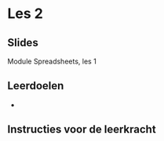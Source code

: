 # Les 2

## Slides

Module Spreadsheets, les 1

## Leerdoelen

* 
## Instructies voor de leerkracht

 



